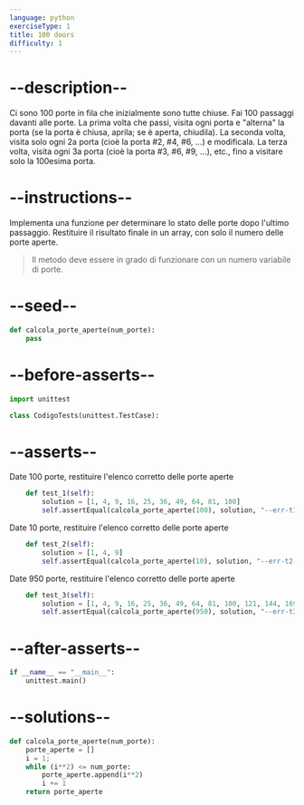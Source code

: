 ```yaml
---
language: python
exerciseType: 1
title: 100 doors
difficulty: 1
---
```


# --description--

Ci sono 100 porte in fila che inizialmente sono tutte chiuse.
Fai 100 passaggi davanti alle porte.
La prima volta che passi, visita ogni porta e "alterna" la porta (se la porta è chiusa, aprila; se è aperta, chiudila).
La seconda volta, visita solo ogni 2a porta (cioè la porta #2, #4, #6, ...) e modificala.
La terza volta, visita ogni 3a porta (cioè la porta #3, #6, #9, ...), etc., fino a visitare solo la 100esima porta.

# --instructions--

Implementa una funzione per determinare lo stato delle porte dopo l'ultimo passaggio.
Restituire il risultato finale in un array, con solo il numero delle porte aperte.
> Il metodo deve essere in grado di funzionare con un numero variabile di porte.

# --seed--

```python
def calcola_porte_aperte(num_porte):
    pass
```

# --before-asserts--

```python
import unittest

class CodigoTests(unittest.TestCase):
```

# --asserts--

Date 100 porte, restituire l'elenco corretto delle porte aperte

```python
    def test_1(self):
        solution = [1, 4, 9, 16, 25, 36, 49, 64, 81, 100]
        self.assertEqual(calcola_porte_aperte(100), solution, "--err-t1--")
```

Date 10 porte, restituire l'elenco corretto delle porte aperte

```python
    def test_2(self):
        solution = [1, 4, 9]
        self.assertEqual(calcola_porte_aperte(10), solution, "--err-t2--")
```

Date 950 porte, restituire l'elenco corretto delle porte aperte

```python
    def test_3(self):
        solution = [1, 4, 9, 16, 25, 36, 49, 64, 81, 100, 121, 144, 169, 196, 225, 256, 289, 324, 361, 400, 441, 484, 529, 576, 625, 676, 729, 784, 841, 900]
        self.assertEqual(calcola_porte_aperte(950), solution, "--err-t3--")
```

# --after-asserts--

```python
if __name__ == "__main__":
    unittest.main()
```

# --solutions--

```python
def calcola_porte_aperte(num_porte):
    porte_aperte = []
    i = 1;
    while (i**2) <= num_porte:
        porte_aperte.append(i**2)
        i += 1
    return porte_aperte
```
